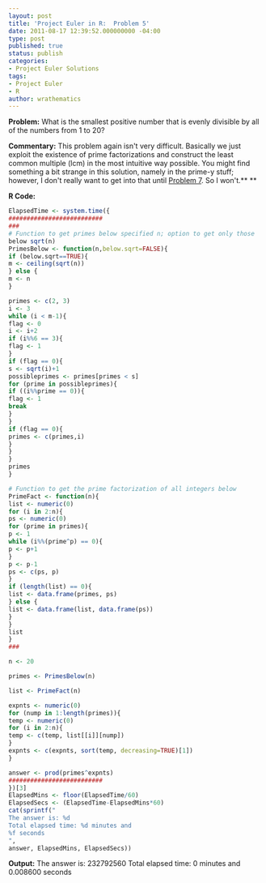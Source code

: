 ```yaml
---
layout: post
title: 'Project Euler in R:  Problem 5'
date: 2011-08-17 12:39:52.000000000 -04:00
type: post
published: true
status: publish
categories:
- Project Euler Solutions
tags:
- Project Euler
- R
author: wrathematics
---
```



**Problem:** What is the smallest positive number that is evenly
divisible by all of the numbers from 1 to 20?

**Commentary:** This problem again isn't very difficult. Basically we
just exploit the existence of prime factorizations and construct the
least common multiple (lcm) in the most intuitive way possible. You
might find something a bit strange in this solution, namely in the
prime-y stuff; however, I don't really want to get into that until
[Problem
7](http://librestats.wordpress.com/2011/08/19/project-euler-in-r-problem-7/ "Project Euler in R:  Problem 7").
So I won't.**
**

**R Code:**

```R
ElapsedTime <- system.time({
##########################
###
# Function to get primes below specified n; option to get only those
below sqrt(n)
PrimesBelow <- function(n,below.sqrt=FALSE){
if (below.sqrt==TRUE){
m <- ceiling(sqrt(n))
} else {
m <- n
}

primes <- c(2, 3)
i <- 3
while (i < m-1){
flag <- 0
i <- i+2
if (i%%6 == 3){
flag <- 1
}
if (flag == 0){
s <- sqrt(i)+1
possibleprimes <- primes[primes < s]
for (prime in possibleprimes){
if ((i%%prime == 0)){
flag <- 1
break
}
}
if (flag == 0){
primes <- c(primes,i)
}
}
}
primes
}

# Function to get the prime factorization of all integers below
PrimeFact <- function(n){
list <- numeric(0)
for (i in 2:n){
ps <- numeric(0)
for (prime in primes){
p <- 1
while (i%%(prime^p) == 0){
p <- p+1
}
p <- p-1
ps <- c(ps, p)
}
if (length(list) == 0){
list <- data.frame(primes, ps)
} else {
list <- data.frame(list, data.frame(ps))
}
}
list
}
###

n <- 20

primes <- PrimesBelow(n)

list <- PrimeFact(n)

expnts <- numeric(0)
for (nump in 1:length(primes)){
temp <- numeric(0)
for (i in 2:n){
temp <- c(temp, list[[i]][nump])
}
expnts <- c(expnts, sort(temp, decreasing=TRUE)[1])
}

answer <- prod(primes^expnts)
##########################
})[3]
ElapsedMins <- floor(ElapsedTime/60)
ElapsedSecs <- (ElapsedTime-ElapsedMins*60)
cat(sprintf("
The answer is: %d
Total elapsed time: %d minutes and
%f seconds
",
answer, ElapsedMins, ElapsedSecs))

```

**Output:**
The answer is: 232792560
Total elapsed time: 0 minutes and 0.008600 seconds

